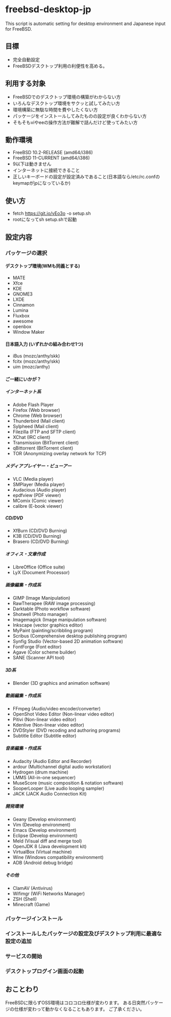 # freebsd-desktop-jp

This script is automatic setting for desktop environment and Japanese input for FreeBSD.

## 目標
* 完全自動設定
* FreeBSDデスクトップ利用の利便性を高める。

## 利用する対象
* FreeBSDでのデスクトップ環境の構築がわからない方
* いろんなデスクトップ環境をサクッと試してみたい方
* 環境構築に無駄な時間を費やしたくない方
* パッケージをインストールしてみたものの設定が良くわからない方
* そもそもviやeeの操作方法が難解で詰んだけど使ってみたい方

## 動作環境
* FreeBSD 10.2-RELEASE (amd64/i386)
* FreeBSD 11-CURRENT (amd64/i386)
* 9以下は動きません
* インターネットに接続できること
* 正しいキーボードの設定が設定済みであること(日本語なら/etc/rc.confのkeymapがjpになっているか)

## 使い方
* fetch https://git.io/vEo3o -o setup.sh
* rootになってsh setup.shで起動

## 設定内容

### パッケージの選択

#### デスクトップ環境(WMも同義とする) 
* MATE
* Xfce
* KDE
* GNOME3
* LXDE
* Cinnamon
* Lumina
* Fluxbox
* awesome
* openbox
* Window Maker

#### 日本語入力 (いずれかの組み合わせ1つ)
* iBus (mozc/anthy/skk)
* fcitx (mozc/anthy/skk)
* uim (mozc/anthy)

#### ご一緒にいかが？
##### インターネット系
* Adobe Flash Player
* Firefox (Web browser)
* Chrome (Web browser)
* Thunderbird (Mail client)
* Sylpheed (Mail client)
* Filezilla (FTP and SFTP client)
* XChat (IRC client)
* Transmission (BitTorrent client)
* qBittorrent (BitTorrent client)
* TOR (Anonymizing overlay network for TCP)

##### メディアプレイヤー・ビューアー
* VLC (Media player)
* SMPlayer (Media player)
* Audacious (Audio player)
* epdfview (PDF viewer)
* MComix (Comic viewer)
* calibre (E-book viewer)

##### CD/DVD
* XfBurn (CD/DVD Burning)
* K3B (CD/DVD Burning)
* Brasero (CD/DVD Burning)

##### オフィス・文章作成
* LibreOffice (Office suite)
* LyX (Document Processor)

##### 画像編集・作成系
* GIMP (Image Manipulation)
* RawTherapee (RAW image processing)
* Darktable (Photo workflow software)
* Shotwell (Photo manager)
* Imagemagick (Image manipulation software)
* Inkscape (vector graphics editor)
* MyPaint (painting/scribbling program)
* Scribus (Comprehensive desktop publishing program)
* Synfig Studio (Vector-based 2D animation software)
* FontForge (Font editor)
* Agave (Color scheme builder)
* SANE (Scanner API tool)

##### 3D系
* Blender (3D graphics and animation software)

##### 動画編集・作成系
* FFmpeg (Audio/video encoder/converter)
* OpenShot Video Editor (Non-linear video editor)
* Pitivi (Non-linear video editor)
* Kdenlive (Non-linear video editor)
* DVDStyler (DVD recoding and authoring programs)
* Subtitle Editor (Subtitle editor)

##### 音楽編集・作成系
* Audacity (Audio Editor and Recorder)
* ardour (Multichannel digital audio workstation)
* Hydrogen (drum machine)
* LMMS (All-in-one sequencer)
* MuseScore (music composition & notation software)
* SooperLooper (Live audio looping sampler)
* JACK (JACK Audio Connection Kit)

##### 開発環境
* Geany (Develop environment)
* Vim (Develop environment)
* Emacs (Develop environment)
* Eclipse (Develop environment)
* Meld (Visual diff and merge tool)
* OpenJDK 8 (Java development kit)
* VirtualBox (Virtual machine)
* Wine (Windows compatibility environment)
* ADB (Android debug bridge)

##### その他
* ClamAV (Antivirus)
* Wifimgr (WiFi Networks Manager)
* ZSH (Shell)
* Minecraft (Game)

### パッケージインストール

### インストールしたパッケージの設定及びデスクトップ利用に最適な設定の追加

### サービスの開始

### デスクトップログイン画面の起動


## おことわり
FreeBSDに限らずOSS環境はコロコロ仕様が変わります。
ある日突然パッケージの仕様が変わって動かなくなることもあります。
ご了承ください。
